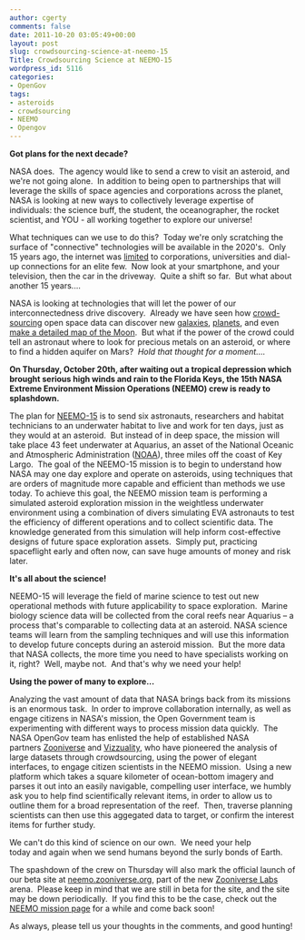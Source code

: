 ```yaml
---
author: cgerty
comments: false
date: 2011-10-20 03:05:49+00:00
layout: post
slug: crowdsourcing-science-at-neemo-15
Title: Crowdsourcing Science at NEEMO-15
wordpress_id: 5116
categories:
- OpenGov
tags:
- asteroids
- crowdsourcing
- NEEMO
- Opengov
---
```


**Got plans for the next decade?**

NASA does.  The agency would like to send a crew to visit an asteroid, and we're not going alone.  In addition to being open to partnerships that will leverage the skills of space agencies and corporations across the planet, NASA is looking at new ways to collectively leverage expertise of individuals: the science buff, the student, the oceanographer, the rocket scientist, and YOU - all working together to explore our universe!

What techniques can we use to do this?  Today we're only scratching the surface of "connective" technologies will be available in the 2020's.  Only 15 years ago, the internet was [limited](http://en.wikipedia.org/wiki/File:WIntHosts1981-July2011.jpg) to corporations, universities and dial-up connections for an elite few.  Now look at your smartphone, and your television, then the car in the driveway.  Quite a shift so far.  But what about another 15 years....

NASA is looking at technologies that will let the power of our interconnectedness drive discovery.  Already we have seen how [crowd-sourcing](http://en.wikipedia.org/wiki/Crowdsourcing) open space data can discover new [galaxies](http://science.nasa.gov/science-news/science-at-nasa/2011/22apr_zooniverse/), [planets](http://www.fastcompany.com/1782062/citizen-planet-hunters-find-two-planets), and even [make a detailed map of the Moon](http://www.wired.co.uk/news/archive/2010-05/24/crowdsourcing-a-map-of-the-moon).  But what if the power of the crowd could tell an astronaut where to look for precious metals on an asteroid, or where to find a hidden aquifer on Mars?  _Hold that thought for a moment...._

**On Thursday, October 20th, after waiting out a tropical depression which brought serious high winds and rain to the Florida Keys, the 15th NASA Extreme Environment Mission Operations (NEEMO) crew is ready to splashdown.**

The plan for [NEEMO-15](http://www.nasa.gov/mission_pages/NEEMO/) is to send six astronauts, researchers and habitat technicians to an underwater habitat to live and work for ten days, just as they would at an asteroid.  But instead of in deep space, the mission will take place 43 feet underwater at Aquarius, an asset of the National Oceanic and Atmospheric Administration ([NOAA](http://www.noaa.gov)), three miles off the coast of Key Largo.  The goal of the NEEMO-15 mission is to begin to understand how NASA may one day explore and operate on asteroids, using techniques that are orders of magnitude more capable and efficient than methods we use today. To achieve this goal, the NEEMO mission team is performing a simulated asteroid exploration mission in the weightless underwater environment using a combination of divers simulating EVA astronauts to test the efficiency of different operations and to collect scientific data. The knowledge generated from this simulation will help inform cost-effective designs of future space exploration assets.  Simply put, practicing spaceflight early and often now, can save huge amounts of money and risk later.

**It's all about the science!**

NEEMO-15 will leverage the field of marine science to test out new operational methods with future applicability to space exploration.  Marine biology science data will be collected from the coral reefs near Aquarius – a process that's comparable to collecting data at an asteroid. NASA science teams will learn from the sampling techniques and will use this information to develop future concepts during an asteroid mission.  But the more data that NASA collects, the more time you need to have specialists working on it, right?  Well, maybe not.  And that's why we need your help!

**Using the power of many to explore...**

Analyzing the vast amount of data that NASA brings back from its missions is an enormous task.  In order to improve collaboration internally, as well as engage citizens in NASA's mission, the Open Government team is experimenting with different ways to process mission data quickly.  The NASA OpenGov team has enlisted the help of established NASA partners [Zooniverse](https://www.zooniverse.org/) and [Vizzuality](http://vizzuality.com/), who have pioneered the analysis of large datasets through crowdsourcing, using the power of elegant interfaces, to engage citizen scientists in the NEEMO mission.  Using a new platform which takes a square kilometer of ocean-bottom imagery and parses it out into an easily navigable, compelling user interface, we humbly ask you to help find scientifically relevant items, in order to allow us to outline them for a broad representation of the reef.  Then, traverse planning scientists can then use this aggegated data to target, or confirm the interest items for further study.

We can't do this kind of science on our own.  We need your help today and again when we send humans beyond the surly bonds of Earth.

The spashdown of the crew on Thursday will also mark the official launch of our beta site at [neemo.zooniverse.org](http://neemo.zooniverse.org), part of the new [Zooniverse Labs](https://www.zooniverse.org/lab) arena.  Please keep in mind that we are still in beta for the site, and the site may be down periodically.  If you find this to be the case, check out the [NEEMO mission page](http://www.nasa.gov/neemo) for a while and come back soon!

As always, please tell us your thoughts in the comments, and good hunting!
